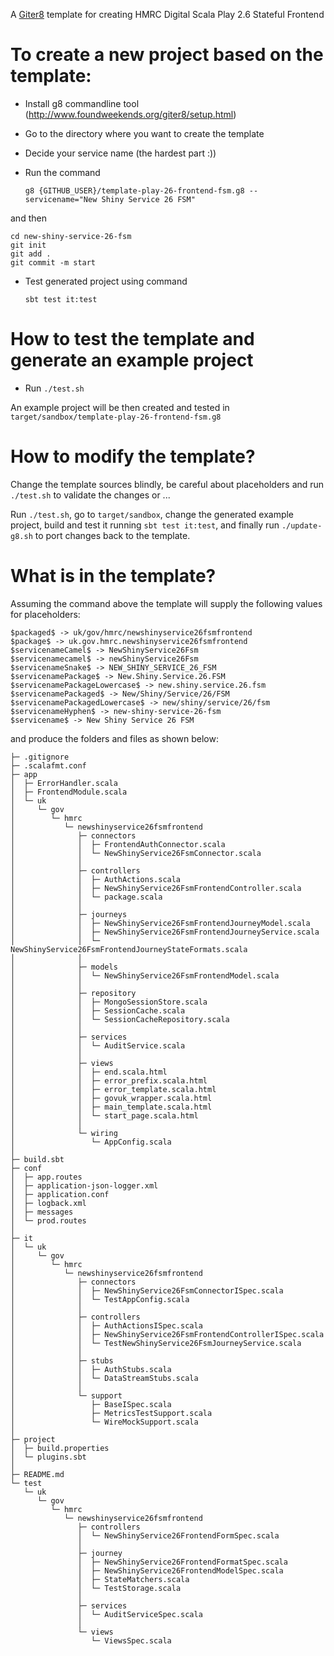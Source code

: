 A [Giter8](http://www.foundweekends.org/giter8/) template for creating HMRC Digital Scala Play 2.6 Stateful Frontend

To create a new project based on the template:
==

* Install g8 commandline tool (http://www.foundweekends.org/giter8/setup.html)
* Go to the directory where you want to create the template
* Decide your service name (the hardest part :))
* Run the command

    `g8 {GITHUB_USER}/template-play-26-frontend-fsm.g8 --servicename="New Shiny Service 26 FSM"`
    
and then
    
    cd new-shiny-service-26-fsm
    git init
	git add .
	git commit -m start
  
* Test generated project using command 

    `sbt test it:test`
    

How to test the template and generate an example project 
==

* Run `./test.sh` 

An example project will be then created and tested in `target/sandbox/template-play-26-frontend-fsm.g8`

How to modify the template?
==

Change the template sources blindly, 
be careful about placeholders and run `./test.sh` to validate the changes
or ... 

Run `./test.sh`, go to `target/sandbox`, 
change the generated example project, 
build and test it running `sbt test it:test`,
and finally run `./update-g8.sh` to port changes back to the template.

What is in the template?
==

Assuming the command above 
the template will supply the following values for placeholders:

    $packaged$ -> uk/gov/hmrc/newshinyservice26fsmfrontend
	$package$ -> uk.gov.hmrc.newshinyservice26fsmfrontend
	$servicenameCamel$ -> NewShinyService26Fsm
	$servicenamecamel$ -> newShinyService26Fsm
	$servicenameSnake$ -> NEW_SHINY_SERVICE_26_FSM
	$servicenamePackage$ -> New.Shiny.Service.26.FSM
	$servicenamePackageLowercase$ -> new.shiny.service.26.fsm
	$servicenamePackaged$ -> New/Shiny/Service/26/FSM
	$servicenamePackagedLowercase$ -> new/shiny/service/26/fsm
	$servicenameHyphen$ -> new-shiny-service-26-fsm
	$servicename$ -> New Shiny Service 26 FSM

and produce the folders and files as shown below:

    ├─ .gitignore
	├─ .scalafmt.conf
	├─ app
	│  ├─ ErrorHandler.scala
	│  ├─ FrontendModule.scala
	│  └─ uk
	│     └─ gov
	│        └─ hmrc
	│           └─ newshinyservice26fsmfrontend
	│              ├─ connectors
	│              │  ├─ FrontendAuthConnector.scala
	│              │  └─ NewShinyService26FsmConnector.scala
	│              │     
	│              ├─ controllers
	│              │  ├─ AuthActions.scala
	│              │  ├─ NewShinyService26FsmFrontendController.scala
	│              │  └─ package.scala
	│              │     
	│              ├─ journeys
	│              │  ├─ NewShinyService26FsmFrontendJourneyModel.scala
	│              │  ├─ NewShinyService26FsmFrontendJourneyService.scala
	│              │  └─ NewShinyService26FsmFrontendJourneyStateFormats.scala
	│              │     
	│              ├─ models
	│              │  └─ NewShinyService26FsmFrontendModel.scala
	│              │     
	│              ├─ repository
	│              │  ├─ MongoSessionStore.scala
	│              │  ├─ SessionCache.scala
	│              │  └─ SessionCacheRepository.scala
	│              │     
	│              ├─ services
	│              │  └─ AuditService.scala
	│              │     
	│              ├─ views
	│              │  ├─ end.scala.html
	│              │  ├─ error_prefix.scala.html
	│              │  ├─ error_template.scala.html
	│              │  ├─ govuk_wrapper.scala.html
	│              │  ├─ main_template.scala.html
	│              │  └─ start_page.scala.html
	│              │     
	│              └─ wiring
	│                 └─ AppConfig.scala
	│                    
	├─ build.sbt
	├─ conf
	│  ├─ app.routes
	│  ├─ application-json-logger.xml
	│  ├─ application.conf
	│  ├─ logback.xml
	│  ├─ messages
	│  └─ prod.routes
	│     
	├─ it
	│  └─ uk
	│     └─ gov
	│        └─ hmrc
	│           └─ newshinyservice26fsmfrontend
	│              ├─ connectors
	│              │  ├─ NewShinyService26FsmConnectorISpec.scala
	│              │  └─ TestAppConfig.scala
	│              │     
	│              ├─ controllers
	│              │  ├─ AuthActionsISpec.scala
	│              │  ├─ NewShinyService26FsmFrontendControllerISpec.scala
	│              │  └─ TestNewShinyService26FsmJourneyService.scala
	│              │     
	│              ├─ stubs
	│              │  ├─ AuthStubs.scala
	│              │  └─ DataStreamStubs.scala
	│              │     
	│              └─ support
	│                 ├─ BaseISpec.scala
	│                 ├─ MetricsTestSupport.scala
	│                 └─ WireMockSupport.scala
	│                    
	├─ project
	│  ├─ build.properties
	│  └─ plugins.sbt
	│     
	├─ README.md
	└─ test
	   └─ uk
	      └─ gov
	         └─ hmrc
	            └─ newshinyservice26fsmfrontend
	               ├─ controllers
	               │  └─ NewShinyService26FrontendFormSpec.scala
	               │     
	               ├─ journey
	               │  ├─ NewShinyService26FrontendFormatSpec.scala
	               │  ├─ NewShinyService26FrontendModelSpec.scala
	               │  ├─ StateMatchers.scala
	               │  └─ TestStorage.scala
	               │     
	               ├─ services
	               │  └─ AuditServiceSpec.scala
	               │     
	               └─ views
	                  └─ ViewsSpec.scala
	
